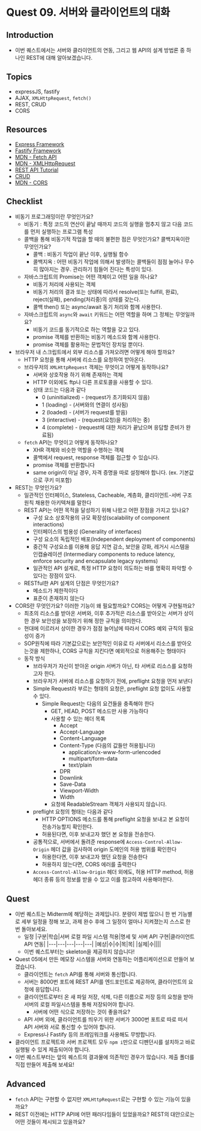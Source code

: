 # Quest 09. 서버와 클라이언트의 대화

## Introduction

- 이번 퀘스트에서는 서버와 클라이언트의 연동, 그리고 웹 API의 설계 방법론 중 하나인 REST에 대해 알아보겠습니다.

## Topics

- expressJS, fastify
- AJAX, `XMLHttpRequest`, `fetch()`
- REST, CRUD
- CORS

## Resources

- [Express Framework](http://expressjs.com/)
- [Fastify Framework](https://www.fastify.io/)
- [MDN - Fetch API](https://developer.mozilla.org/en-US/docs/Web/API/Fetch_API)
- [MDN - XMLHttpRequest](https://developer.mozilla.org/en-US/docs/Web/API/XMLHttpRequest)
- [REST API Tutorial](https://restfulapi.net/)
- [CRUD](https://en.wikipedia.org/wiki/Create,_read,_update_and_delete)
- [MDN - CORS](https://developer.mozilla.org/en-US/docs/Web/HTTP/CORS)

## Checklist

- 비동기 프로그래밍이란 무엇인가요?
  - 비동기 : 특정 코드의 연산이 끝날 때까지 코드의 실행을 멈추지 않고 다음 코드를 먼저 실행하는 프로그램 특성
  - 콜백을 통해 비동기적 작업을 할 때의 불편한 점은 무엇인가요? 콜백지옥이란 무엇인가요?
    - 콜백 : 비동기 작업이 끝난 이후, 실행될 함수
    - 콜백지옥 : 어떤 비동기 작업에 의해서 발생하는 콜백들이 점점 늘어나 무수히 많아지는 경우. 관리하기 힘들어 진다는 특성이 있다.
  - 자바스크립트의 Promise는 어떤 객체이고 어떤 일을 하나요?
    - 비동기 처리에 사용되는 객체
    - 비동기 처리의 결과 또는 상태에 따라서 resolve(또는 fulfill, 완료), reject(실패), pending(처리중)의 상태를 갖는다.
    - 콜백 then() 또는 async/await 동기 처리와 함께 사용한다.
  - 자바스크립트의 `async`와 `await` 키워드는 어떤 역할을 하며 그 정체는 무엇일까요?
    - 비동기 코드를 동기적으로 하는 역할을 갖고 있다.
    - promise 객체를 반환하는 비동기 메소드와 함께 사용한다.
    - promise 객체를 활용하는 문법적인 장치일 뿐이다.
- 브라우저 내 스크립트에서 외부 리소스를 가져오려면 어떻게 해야 할까요?
  - HTTP 요청을 통해 서버에 리소스를 요청하여 받아온다.
  - 브라우저의 `XMLHttpRequest` 객체는 무엇이고 어떻게 동작하나요?
    - 서버와 상호작용 하기 위해 존재하는 객체
    - HTTP 이외에도 ftp나 다른 프로토콜을 사용할 수 있다.
    - 상태 코드는 다음과 같다
      - 0 (uninitialized) - (request가 초기화되지 않음)
      - 1 (loading) - (서버와의 연결이 성사됨)
      - 2 (loaded) - (서버가 request를 받음)
      - 3 (interactive) - (request(요청)을 처리하는 중)
      - 4 (complete) - (request에 대한 처리가 끝났으며 응답할 준비가 완료됨)
  - `fetch` API는 무엇이고 어떻게 동작하나요?
    - XHR 객체와 비슷한 역할을 수행하는 객체
    - 콜백에서 request, response 객체를 접근할 수 있습니다.
    - promise 객체를 반환합니다
    - same origin이 아닐 경우, 자격 증명을 따로 설정해야 합니다. (ex. 기본값으로 쿠키 미포함)
- REST는 무엇인가요?
  - 일관적인 인터페이스, Stateless, Cacheable, 계층화, 클리이언트-서버 구조 원칙 채용한 아키텍쳐를 말한다
  - REST API는 어떤 목적을 달성하기 위해 나왔고 어떤 장점을 가지고 있나요?
    - 구성 요소 상호작용의 규모 확장성(scalability of component interactions)
    - 인터페이스의 범용성 (Generality of interfaces)
    - 구성 요소의 독립적인 배포(Independent deployment of components)
    - 중간적 구성요소를 이용해 응답 지연 감소, 보안을 강화, 레거시 시스템을 인캡슐레이션 (Intermediary components to reduce latency, enforce security and encapsulate legacy systems)
    - 일관적인 API 설계로, 특정 HTTP 요청이 의도하는 바를 명확히 파악할 수 있다는 장점이 있다.
  - RESTful한 API 설계의 단점은 무엇인가요?
    - 메소드가 제한적이다
    - 표준이 존재하지 않는다
- CORS란 무엇인가요? 이러한 기능이 왜 필요할까요? CORS는 어떻게 구현될까요?
  - 최초의 리소스를 받아온 서버와, 이후 추가적은 리소스를 받아오는 서버가 상이한 경우 보안성을 보장하기 위해 정한 규칙을 의미한다.
  - 현대에 이르러서 상이한 경우가 점점 늘어남에 따라서 CORS 예외 규칙의 필요성이 증가
  - SOP원칙에 따라 기본값으로는 보안적인 이유로 타 서버에서 리소스를 받아오는것을 제한하나, CORS 규칙을 지킨다면 예외적으로 허용해주는 형태이다
  - 동작 방식
    - 브라우저가 자신이 받아온 origin 서버가 아닌, 타 서버로 리소스를 요청하고자 한다.
    - 브라우저가 서버에 리소스를 요청하기 전에, preflight 요청을 먼저 보낸다
    - Simple Request라 부르는 형태의 요청은, preflight 요청 없이도 사용할 수 있다.
      - Simple Request는 다음의 요건들을 충족해야 한다
        - GET, HEAD, POST 메소드만 사용 가능하다
        - 사용할 수 있는 헤더 목록
          - Accept
          - Accept-Language
          - Content-Language
          - Content-Type (다음의 값들만 허용됩니다)
            - application/x-www-form-urlencoded
            - multipart/form-data
            - text/plain
          - DPR
          - Downlink
          - Save-Data
          - Viewport-Width
          - Width
        - 요청에 ReadableStream 객체가 사용되지 않습니다.
    - preflight 요청의 형태는 다음과 같다
      - HTTP OPTIONS 메소드를 통해 preflight 요청을 보내고 본 요청이 전송가능할지 확인한다.
      - 허용된다면, 이후 보내고자 했던 본 요청을 전송한다.
    - 공통적으로, 서버에서 돌려준 response에 `Access-Control-Allow-Origin` 헤더 값을 검사하여 origin 도메인의 허용 범위를 확인한다
      - 허용한다면, 이후 보내고자 했던 요청을 전송한다
      - 허용하지 않는다면, CORS 에러를 출력한다
    - `Access-Control-Allow-Origin` 헤더 외에도, 허용 HTTP method, 허용 헤더 종류 등의 정보를 받을 수 있고 이를 참고하여 사용해야한다.

## Quest

- 이번 퀘스트는 Midterm에 해당하는 과제입니다. 분량이 제법 많으니 한 번 기능별로 세부 일정을 정해 보고, 과제 완수 후에 그 일정이 얼마나 지켜졌는지 스스로 한 번 돌아보세요.
  - 일정
    |구분|학습|서버 로컬 파일 시스템 적용|명세 및 서버 API 구현|클라이언트 API 연동|
    |---|---|---|---|---|
    |예상|수|수|목|목|
    |실제|수||||
  - 이번 퀘스트부터는 skeleton을 제공하지 않습니다!
- Quest 05에서 만든 메모장 시스템을 서버와 연동하는 어플리케이션으로 만들어 보겠습니다.
  - 클라이언트는 `fetch` API를 통해 서버와 통신합니다.
  - 서버는 8000번 포트에 REST API를 엔드포인트로 제공하여, 클라이언트의 요청에 응답합니다.
  - 클라이언트로부터 온 새 파일 저장, 삭제, 다른 이름으로 저장 등의 요청을 받아 서버의 로컬 파일시스템을 통해 저장되어야 합니다.
    - 서버에 어떤 식으로 저장하는 것이 좋을까요?
  - API 서버 외에, 클라이언트를 띄우기 위한 서버가 3000번 포트로 따로 떠서 API 서버와 서로 통신할 수 있어야 합니다.
  - Express나 Fastify 등의 프레임워크를 사용해도 무방합니다.
- 클라이언트 프로젝트와 서버 프로젝트 모두 `npm i`만으로 디펜던시를 설치하고 바로 실행될 수 있게 제출되어야 합니다.
- 이번 퀘스트부터는 앞의 퀘스트의 결과물에 의존적인 경우가 많습니다. 제출 폴더를 직접 만들어 제출해 보세요!

## Advanced

- `fetch` API는 구현할 수 없지만 `XMLHttpRequest`로는 구현할 수 있는 기능이 있을까요?
- REST 이전에는 HTTP API에 어떤 패러다임들이 있었을까요? REST의 대안으로는 어떤 것들이 제시되고 있을까요?
